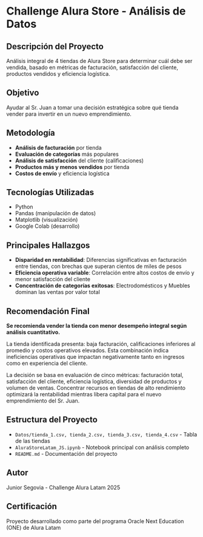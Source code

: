 # Challenge Alura Store - Análisis de Datos

## Descripción del Proyecto
Análisis integral de 4 tiendas de Alura Store para determinar cuál debe ser vendida, basado en métricas de facturación, satisfacción del cliente, productos vendidos y eficiencia logística.

## Objetivo
Ayudar al Sr. Juan a tomar una decisión estratégica sobre qué tienda vender para invertir en un nuevo emprendimiento.

## Metodología
- **Análisis de facturación** por tienda
- **Evaluación de categorías** más populares
- **Análisis de satisfacción** del cliente (calificaciones)
- **Productos más y menos vendidos** por tienda
- **Costos de envío** y eficiencia logística

## Tecnologías Utilizadas
- Python
- Pandas (manipulación de datos)
- Matplotlib (visualización)
- Google Colab (desarrollo)

## Principales Hallazgos

- **Disparidad en rentabilidad**: Diferencias significativas en facturación entre tiendas, con brechas que superan cientos de miles de pesos
- **Eficiencia operativa variable**: Correlación entre altos costos de envío y menor satisfacción del cliente  
- **Concentración de categorías exitosas**: Electrodomésticos y Muebles dominan las ventas por valor total

## Recomendación Final

**Se recomienda vender la tienda con menor desempeño integral según análisis cuantitativo.**

La tienda identificada presenta: baja facturación, calificaciones inferiores al promedio y costos operativos elevados. Esta combinación indica ineficiencias operativas que impactan negativamente tanto en ingresos como en experiencia del cliente.

La decisión se basa en evaluación de cinco métricas: facturación total, satisfacción del cliente, eficiencia logística, diversidad de productos y volumen de ventas. Concentrar recursos en tiendas de alto rendimiento optimizará la rentabilidad mientras libera capital para el nuevo emprendimiento del Sr. Juan.

## Estructura del Proyecto
- `Datos/tienda_1.csv, tienda_2.csv, tienda_3.csv, tienda_4.csv` - Tabla de las tiendas
- `AluraStoreLatam_JS.ipynb` - Notebook principal con análisis completo
- `README.md` - Documentación del proyecto

## Autor
Junior Segovia - Challenge Alura Latam 2025

## Certificación
Proyecto desarrollado como parte del programa Oracle Next Education (ONE) de Alura Latam
